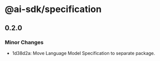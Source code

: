# @ai-sdk/specification

## 0.2.0

### Minor Changes

- 1d38d2a: Move Language Model Specification to separate package.
